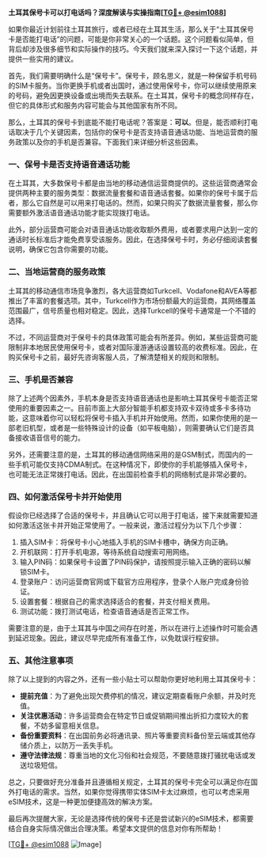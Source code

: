 **土耳其保号卡可以打电话吗？深度解读与实操指南[[TG💪+ @esim1088](https://t.me/s/esim1088)]**

如果你最近计划前往土耳其旅行，或者已经在土耳其生活，那么关于“土耳其保号卡是否能打电话”的问题，可能是你非常关心的一个话题。这个问题看似简单，但背后却涉及很多细节和实际操作的技巧。今天我们就来深入探讨一下这个话题，并提供一些实用的建议。

首先，我们需要明确什么是“保号卡”。保号卡，顾名思义，就是一种保留手机号码的SIM卡服务。当你更换手机或者出国时，通过使用保号卡，你可以继续使用原来的号码，避免因更换设备或出境而失去联系。在土耳其，保号卡的概念同样存在，但它的具体形式和服务内容可能会与其他国家有所不同。

那么，土耳其的保号卡到底能不能打电话呢？答案是：**可以**。但是，能否顺利打电话取决于几个关键因素，包括你的保号卡是否支持语音通话功能、当地运营商的服务政策以及你的手机是否兼容。下面我们来详细分析这些因素。

### 一、保号卡是否支持语音通话功能

在土耳其，大多数保号卡都是由当地的移动通信运营商提供的。这些运营商通常会提供两种主要的服务类型：数据流量套餐和语音通话套餐。如果你的保号卡属于后者，那么它自然是可以用来打电话的。然而，如果只购买了数据流量套餐，那么你需要额外激活语音通话功能才能实现拨打电话。

此外，部分运营商可能会对语音通话功能收取额外费用，或者要求用户达到一定的通话时长标准后才能免费享受该服务。因此，在选择保号卡时，务必仔细阅读套餐说明，确保它包含你需要的功能。

### 二、当地运营商的服务政策

土耳其的移动通信市场竞争激烈，各大运营商如Turkcell、Vodafone和AVEA等都推出了丰富的套餐选项。其中，Turkcell作为市场份额最大的运营商，其网络覆盖范围最广，信号质量也相对稳定。因此，选择Turkcell的保号卡通常是一个不错的选择。

不过，不同运营商对于保号卡的具体政策可能会有所差异。例如，某些运营商可能限制非本地居民使用保号卡，或者对国际漫游通话设置较高的收费标准。因此，在购买保号卡之前，最好先咨询客服人员，了解清楚相关的规则和限制。

### 三、手机是否兼容

除了上述两个因素外，手机本身是否支持语音通话也是影响土耳其保号卡能否正常使用的重要因素之一。目前市面上大部分智能手机都支持双卡双待或多卡多待功能，这意味着你可以轻松将保号卡插入手机并开始使用。然而，如果你使用的是一部老旧机型，或者是一些特殊设计的设备（如平板电脑），则需要确认它们是否具备接收语音信号的能力。

另外，还需要注意的是，土耳其的移动通信网络采用的是GSM制式，而国内的一些手机可能仅支持CDMA制式。在这种情况下，即使你的手机能够插入保号卡，也可能无法正常拨打电话。因此，在出国前检查手机的网络制式是非常必要的。

### 四、如何激活保号卡并开始使用

假设你已经选择了合适的保号卡，并且确认它可以用于打电话，接下来就需要知道如何激活这张卡并开始正常使用了。一般来说，激活过程分为以下几个步骤：

1. 插入SIM卡：将保号卡小心地插入手机的SIM卡槽中，确保方向正确。
2. 开机联网：打开手机电源，等待系统自动搜索可用网络。
3. 输入PIN码：如果保号卡设置了PIN码保护，请按照提示输入正确的密码以解锁SIM卡。
4. 登录账户：访问运营商官网或下载官方应用程序，登录个人账户完成身份验证。
5. 设置套餐：根据自己的需求选择适合的套餐，并支付相关费用。
6. 测试功能：拨打测试电话，检查语音通话是否正常工作。

需要注意的是，由于土耳其与中国之间存在时差，所以在进行上述操作时可能会遇到延迟现象。因此，建议尽早完成所有准备工作，以免耽误行程安排。

### 五、其他注意事项

除了以上提到的内容之外，还有一些小贴士可以帮助你更好地利用土耳其保号卡：

- **提前充值**：为了避免出现欠费停机的情况，建议定期查看账户余额，并及时充值。
- **关注优惠活动**：许多运营商会在特定节日或促销期间推出折扣力度较大的套餐，不妨多留意相关信息。
- **备份重要资料**：在出国前务必将通讯录、照片等重要资料备份至云端或其他存储介质上，以防万一丢失手机。
- **遵守法律法规**：尊重当地的文化习俗和社会规范，不要随意拨打骚扰电话或发送垃圾短信。

总之，只要做好充分准备并且遵循相关规定，土耳其的保号卡完全可以满足你在国外打电话的需求。当然，如果你觉得携带实体SIM卡太过麻烦，也可以考虑采用eSIM技术，这是一种更加便捷高效的解决方案。

最后再次提醒大家，无论是选择传统的保号卡还是尝试新兴的eSIM技术，都需要结合自身实际情况做出合理决策。希望本文提供的信息对你有所帮助！

[[TG💪+ @esim1088](https://t.me/s/esim1088) ![Image](https://i.postimg.cc/4NQfJmqS/Snipaste-2025-05-13-00-14-12.png)]